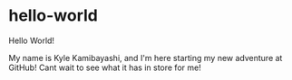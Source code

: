 # hello-world

Hello World!

My name is Kyle Kamibayashi, and I'm here starting my new adventure at GitHub! 
Cant wait to see what it has in store for me!


